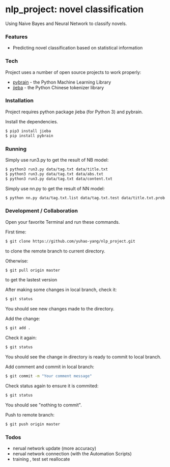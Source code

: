 # nlp_project: novel classification

Using Naive Bayes and Neural Network to classify novels. 

### Features

- Predicting novel classification based on statistical information

### Tech

Project uses a number of open source projects to work properly:

* [pybrain](https://github.com/pybrain/pybrain) - the Python Machine Learning Library
* [jieba](https://github.com/fxsjy/jieba) - the Python Chinese tokenizer library

### Installation

Project requires python package jieba (for Python 3) and pybrain.

Install the dependencies.

```sh
$ pip3 install jieba
$ pip install pybrain
```

### Running

Simply use run3.py to get the result of NB model:
```sh
$ python3 run3.py data/tag.txt data/title.txt
$ python3 run3.py data/tag.txt data/abs.txt
$ python3 run3.py data/tag.txt data/content.txt
```

Simply use nn.py to get the result of NN model:
```sh
$ python nn.py data/tag.txt.list data/tag.txt.test data/title.txt.prob data/abs.txt.prob data/content.txt.prob
```

### Development / Collaboration

Open your favorite Terminal and run these commands.

First time:
```sh
$ git clone https://github.com/yuhao-yang/nlp_project.git
```
to clone the remote branch to current directory.

Otherwise:
```sh
$ git pull origin master
```
to get the lastest version

After making some changes in local branch, check it:
```sh
$ git status
```
You should see new changes made to the directory.

Add the change:
```sh
$ git add .
```

Check it again:
```sh
$ git status
```
You should see the change in directory is ready to commit to local branch.

Add comment and commit in local branch:
```sh
$ git commit -m "Your comment message"
```

Check status again to ensure it is commited:
```sh
$ git status
```
You should see "nothing to commit".

Push to remote branch:
```sh
$ git push origin master
```

### Todos

- nerual network update (more accuracy)
- nerual network connection (with the Automation Scripts)
- training , test set reallocate